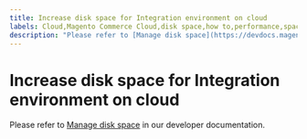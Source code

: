 ```yaml
---
title: Increase disk space for Integration environment on cloud
labels: Cloud,Magento Commerce Cloud,disk space,how to,performance,space,Adobe Commerce,cloud infrastructure
description: "Please refer to [Manage disk space](https://devdocs.magento.com/guides/v2.3/cloud/project/manage-disk-space.html) in our developer documentation."
---
```


# Increase disk space for Integration environment on cloud

Please refer to [Manage disk space](https://devdocs.magento.com/guides/v2.3/cloud/project/manage-disk-space.html) in our developer documentation.
